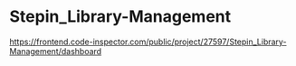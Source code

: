 # Stepin_Library-Management
https://frontend.code-inspector.com/public/project/27597/Stepin_Library-Management/dashboard

